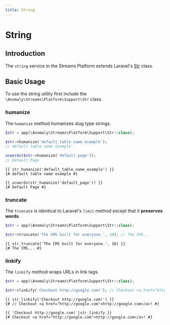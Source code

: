 ```yaml
---
title: String
---
```


# String

<div class="documentation__toc"></div>

## Introduction

The `string` service in the Streams Platform extends Laravel's [Str](https://laravel.com/docs/helpers#strings) class.


## Basic Usage

To use the string utility first include the `\Anomaly\Streams\Platform\Support\Str` class.

### humanize

The `humanize` method humanizes slug type strings.

```php
$str = app(\Anomaly\Streams\Platform\Support\Str::class);

$str->humanize('default_table_name_example');
// default table name example

ucwords($str->humanize('default_page'));
// Default Page
```

```twig
{{ str_humanize('default_table_name_example') }}
{# default table name example #}

{{ ucwords(str_humanize('default_page')) }}
{# Default Page #}
```

### truncate

The `truncate` is identical to Laravel's `limit` method except that it **preserves words**.

```php
$str = app(\Anomaly\Streams\Platform\Support\Str::class);

$str->truncate('The CMS built for everyone.', 10); // The CMS...
```

```twig
{{ str_truncate('The CMS built for everyone.', 10) }}
{# The CMS... #}
```

### linkify

The `linkify` method wraps URLs in link tags.

```php
$str = app(\Anomaly\Streams\Platform\Support\Str::class);

$str->linkify('Checkout http://google.com!'); // Checkout <a href="http://google.com">http://google.com</a>!
```

```twig
{{ str_linkify('Checkout http://google.com!') }}
{# // Checkout <a href="http://google.com">http://google.com</a>! #}

{{ 'Checkout http://google.com!'|str_linkify }}
{# Checkout <a href="http://google.com">http://google.com</a>! #}
```
